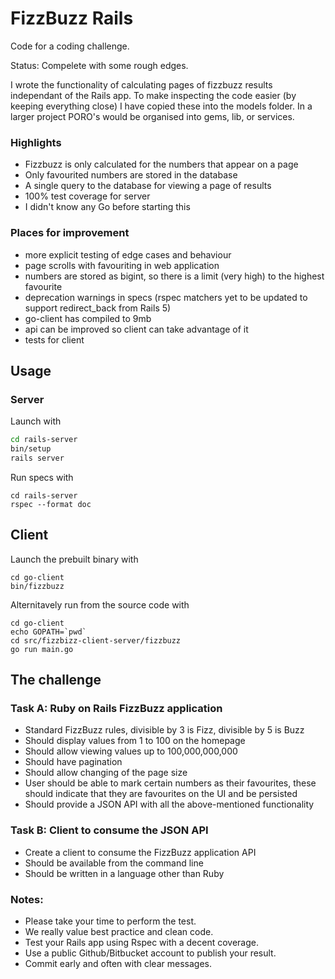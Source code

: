 # FizzBuzz Rails

Code for a coding challenge.

Status: Compelete with some rough edges.

I wrote the functionality of calculating pages of fizzbuzz results independant of the Rails app. To make inspecting the code easier (by keeping everything close) I have copied these into the models folder. In a larger project PORO's would be organised into gems, lib, or services.

### Highlights

* Fizzbuzz is only calculated for the numbers that appear on a page
* Only favourited numbers are stored in the database
* A single query to the database for viewing a page of results
* 100% test coverage for server
* I didn't know any Go before starting this

### Places for improvement

* more explicit testing of edge cases and behaviour
* page scrolls with favouriting in web application
* numbers are stored as bigint, so there is a limit (very high) to the highest favourite
* deprecation warnings in specs (rspec matchers yet to be updated to support redirect_back from Rails 5)
* go-client has compiled to 9mb
* api can be improved so client can take advantage of it
* tests for client

## Usage

### Server

Launch with
```bash
cd rails-server
bin/setup
rails server
```

Run specs with
```
cd rails-server
rspec --format doc
```

## Client

Launch the prebuilt binary with
```
cd go-client
bin/fizzbuzz
```

Alternitavely run from the source code with
```
cd go-client
echo GOPATH=`pwd`
cd src/fizzbizz-client-server/fizzbuzz
go run main.go
```

## The challenge

### Task A: Ruby on Rails FizzBuzz application
- Standard FizzBuzz rules, divisible by 3 is Fizz, divisible by 5 is Buzz
- Should display values from 1 to 100 on the homepage
- Should allow viewing values up to 100,000,000,000
- Should have pagination
- Should allow changing of the page size
- User should be able to mark certain numbers as their favourites, these should indicate that they are favourites on the UI and be persisted
- Should provide a JSON API with all the above-mentioned functionality

### Task B: Client to consume the JSON API
- Create a client to consume the FizzBuzz application API
- Should be available from the command line
- Should be written in a language other than Ruby

### Notes:
- Please take your time to perform the test.
- We really value best practice and clean code.
- Test your Rails app using Rspec with a decent coverage.
- Use a public Github/Bitbucket account to publish your result.
- Commit early and often with clear messages.

